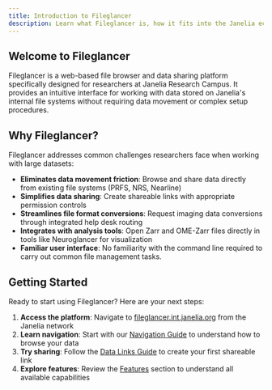 ```yaml
---
title: Introduction to Fileglancer
description: Learn what Fileglancer is, how it fits into the Janelia ecosystem, and what you can accomplish with it.
---
```


## Welcome to Fileglancer

Fileglancer is a web-based file browser and data sharing platform specifically designed for researchers at Janelia Research Campus. It provides an intuitive interface for working with data stored on Janelia's internal file systems without requiring data movement or complex setup procedures.

## Why Fileglancer?

Fileglancer addresses common challenges researchers face when working with large datasets:

- **Eliminates data movement friction**: Browse and share data directly from existing file systems (PRFS, NRS, Nearline)
- **Simplifies data sharing**: Create shareable links with appropriate permission controls
- **Streamlines file format conversions**: Request imaging data conversions through integrated help desk routing
- **Integrates with analysis tools**: Open Zarr and OME-Zarr files directly in tools like Neuroglancer for visualization
- **Familiar user interface**: No familiarity with the command line required to carry out common file management tasks.

## Getting Started

Ready to start using Fileglancer? Here are your next steps:

1. **Access the platform**: Navigate to [fileglancer.int.janelia.org](https://fileglancer.int.janelia.org) from the Janelia network
2. **Learn navigation**: Start with our [Navigation Guide](/workflows/navigation/) to understand how to browse your data
3. **Try sharing**: Follow the [Data Links Guide](/workflows/data-links/) to create your first shareable link
4. **Explore features**: Review the [Features](/features/file-browser/) section to understand all available capabilities